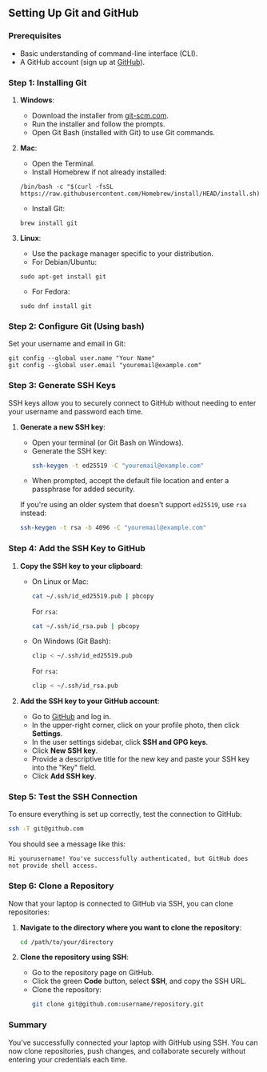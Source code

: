 ## Setting Up Git and GitHub

### Prerequisites
- Basic understanding of command-line interface (CLI).
- A GitHub account (sign up at [GitHub](https://github.com)).

### Step 1: Installing Git
1. **Windows**:
   - Download the installer from [git-scm.com](https://git-scm.com/downloads).
   - Run the installer and follow the prompts.
   - Open Git Bash (installed with Git) to use Git commands.

2. **Mac**:
   - Open the Terminal.
   - Install Homebrew if not already installed:
    ```
    /bin/bash -c "$(curl -fsSL https://raw.githubusercontent.com/Homebrew/install/HEAD/install.sh)"
    ```
   - Install Git:
    ```
    brew install git
    ```

1. **Linux**:
   - Use the package manager specific to your distribution.
   - For Debian/Ubuntu: 
    ```
    sudo apt-get install git
    ```
   - For Fedora:
    ```
    sudo dnf install git
    ```


### Step 2: Configure Git (Using bash)
Set your username and email in Git:
```
git config --global user.name "Your Name"
git config --global user.email "youremail@example.com"
```

### Step 3: Generate SSH Keys
SSH keys allow you to securely connect to GitHub without needing to enter your username and password each time.

1. **Generate a new SSH key**:
   - Open your terminal (or Git Bash on Windows).
   - Generate the SSH key:
     ```bash
     ssh-keygen -t ed25519 -C "youremail@example.com"
     ```
   - When prompted, accept the default file location and enter a passphrase for added security.

   If you're using an older system that doesn't support `ed25519`, use `rsa` instead:
   ```bash
   ssh-keygen -t rsa -b 4096 -C "youremail@example.com"
   ```

<!-- 2. **Add the SSH key to the SSH agent**:
   - Start the SSH agent:
     ```bash
     eval "$(ssh-agent -s)"
     ```
   - Add your SSH key to the agent:
     ```bash
     ssh-add ~/.ssh/id_ed25519
     ```
   - If you used `rsa`, the command would be:
     ```bash
     ssh-add ~/.ssh/id_rsa
     ``` -->

### Step 4: Add the SSH Key to GitHub
1. **Copy the SSH key to your clipboard**:
   - On Linux or Mac:
     ```bash
     cat ~/.ssh/id_ed25519.pub | pbcopy
     ```
     For `rsa`:
     ```bash
     cat ~/.ssh/id_rsa.pub | pbcopy
     ```
   - On Windows (Git Bash):
     ```bash
     clip < ~/.ssh/id_ed25519.pub
     ```
     For `rsa`:
     ```bash
     clip < ~/.ssh/id_rsa.pub
     ```

2. **Add the SSH key to your GitHub account**:
   - Go to [GitHub](https://github.com) and log in.
   - In the upper-right corner, click on your profile photo, then click **Settings**.
   - In the user settings sidebar, click **SSH and GPG keys**.
   - Click **New SSH key**.
   - Provide a descriptive title for the new key and paste your SSH key into the "Key" field.
   - Click **Add SSH key**.

### Step 5: Test the SSH Connection
To ensure everything is set up correctly, test the connection to GitHub:
```bash
ssh -T git@github.com
```
You should see a message like this:
```
Hi yourusername! You've successfully authenticated, but GitHub does not provide shell access.
```

### Step 6: Clone a Repository
Now that your laptop is connected to GitHub via SSH, you can clone repositories:

1. **Navigate to the directory where you want to clone the repository**:
   ```bash
   cd /path/to/your/directory
   ```

2. **Clone the repository using SSH**:
   - Go to the repository page on GitHub.
   - Click the green **Code** button, select **SSH**, and copy the SSH URL.
   - Clone the repository:
     ```bash
     git clone git@github.com:username/repository.git
     ```

### Summary
You’ve successfully connected your laptop with GitHub using SSH. You can now clone repositories, push changes, and collaborate securely without entering your credentials each time.